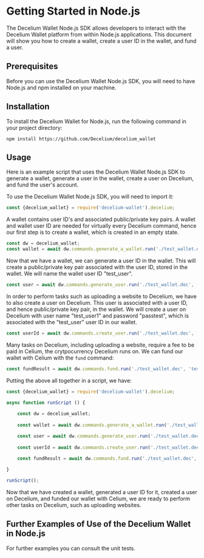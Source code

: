 # Getting Started in Node.js

The Decelium Wallet Node.js SDK allows developers to interact with the Decelium Wallet platform from within Node.js applications. This document will show you how to create a wallet, create a user ID in the wallet, and fund a user.

## Prerequisites

Before you can use the Decelium Wallet Node.js SDK, you will need to have Node.js and npm installed on your machine.

## Installation

To install the Decelium Wallet for Node.js, run the following command in your project directory:

    npm install https://github.com/Decelium/decelium_wallet
    
## Usage

Here is an example script that uses the Decelium Wallet Node.js SDK to generate a wallet, generate a user in the wallet, create a user on Decelium, and fund the user's account.

To use the Decelium Wallet Node.js SDK, you will need to import it:

```javascript
const {decelium_wallet} = require('decelium-wallet').decelium;
```

A wallet contains user ID's and associated public/private key pairs.  A wallet and wallet user ID are needed for virtually every Decelium command, hence our first step is to create a wallet, which is created in an empty state.  
```javascript
const dw = decelium_wallet;    
const wallet = await dw.commands.generate_a_wallet.run('./test_wallet.dec');
```
Now that we have a wallet, we can generate a user ID in the wallet. This will create a public/private key pair associated with the user ID, stored in the wallet.  We will name the wallet user ID "test_user".
```javascript
const user = await dw.commands.generate_user.run('./test_wallet.dec', 'test_user', 'confirm');
```
In order to perform tasks such as uploading a website to Decelium, we have to also create a user on Decelium. This user is associated with a user ID, and hence public/private key pair, in the wallet.  We will create a user on Decelium with user name "test_user1" and password "passtest", which is associated with the "test_user" user ID in our wallet.
```javascript
const userId = await dw.commands.create_user.run('./test_wallet.dec', 'test_user', 'test_user1', 'test.paxfinancial.ai', 'passtest');
```
Many tasks on Decelium, including uploading a website, require a fee to be paid in Celium, the crytpocurrency Decelium runs on. We can fund our wallet with Celium with the `fund` command:
```javascript
const fundResult = await dw.commands.fund.run('./test_wallet.dec', 'test_user', 'test.paxfinancial.ai');
```

Putting the above all together in a script, we have:

```javascript
const {decelium_wallet} = require('decelium-wallet').decelium;

async function runScript () {
  
    const dw = decelium_wallet;  
      
    const wallet = await dw.commands.generate_a_wallet.run('./test_wallet.dec');

    const user = await dw.commands.generate_user.run('./test_wallet.dec', 'test_user', 'confirm');
      
    const userId = await dw.commands.create_user.run('./test_wallet.dec', 'test_user', 'test_user1', 'test.paxfinancial.ai', 'passtest');

    const fundResult = await dw.commands.fund.run('./test_wallet.dec', 'test_user', 'test.paxfinancial.ai');
     
}                                                   

runScript();
```
Now that we have created a wallet, generated a user ID for it, created a user on Decelium, and funded our wallet with Celium, we are ready to perform other tasks on Decelium, such as uploading websites.

## Further Examples of Use of the Decelium Wallet in Node.js

For further examples you can consult the unit tests.